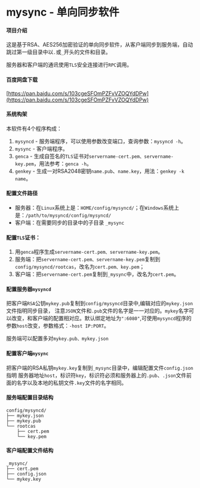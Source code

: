 # mysync - 单向同步软件

#### 项目介绍
这是基于RSA、AES256加密验证的单向同步软件，从客户端同步到服务端，自动跳过第一级目录中以`.`或`_`开头的文件和目录。

服务器和客户端的通讯使用`TLS`安全连接进行`RPC`调用。

#### 百度网盘下载
[https://pan.baidu.com/s/103cgeSFOmPZFvVZOQYdDPw](https://pan.baidu.com/s/103cgeSFOmPZFvVZOQYdDPw)

#### 系统构架
本软件有4个程序构成：

1. `mysyncd` - 服务端程序，可以使用参数改变端口，查询参数：`mysyncd -h`。
2. `mysync` - 客户端程序。
3. `genca` - 生成自签名的`TLS`证书对`servername-cert.pem、servername-key.pem`，用法参考：`genca -h`。
4. `genkey` - 生成一对RSA2048密钥`name.pub`、`name.key`，用法：`genkey -k name`。

#### 配置文件路径
- 服务器：在`Linux`系统上是：`HOME/config/mysyncd/`；在`Windows`系统上是：`/path/to/mysyncd/config/mysyncd/`
- 客户端：在需要同步的目录中的子目录 `_mysync`

#### 配置`TLS`证书：

1. 用`genca`程序生成`servername-cert.pem、servername-key.pem`。
2. 服务端：把`servername-cert.pem、servername-key.pem`复制到`config/mysyncd/rootcas`，改名为`cert.pem、key.pem`；
3. 客户端：把`servername-cert.pem`复制到`_mysync`中，改名为`cert.pem`。

#### 配置服务器`mysyncd`
把客户端`RSA`公钥`mykey.pub`复制到`config/mysyncd`目录中,编辑对应的`mykey.json`文件指明同步目录，
注意`JSON`文件和`.pub`文件的名字是一一对应的。`mykey`名字可以改变，和客户端的配置相对应。默认绑定地址为`":6080"`,可使用`mysyncd`程序的参数`host`改变，参数格式：`-host IP:PORT`。

服务端可以配置多对`mykey.pub、mykey.json`

#### 配置客户端`mysync`
把客户端的RSA私钥`mykey.key`复制到`_mysync`目录中，编辑配置文件`config.json`指明
服务器地址`host`，标识符`key`，标识符必须和服务器上的`.pub`、`.json`文件前面的名字以及本地的私钥文件`.key`文件的名字相同。

#### 服务端配置目录结构
```
config/mysyncd/
├── mykey.json
├── mykey.pub
└── rootcas
    ├── cert.pem
    └── key.pem

```

#### 客户端配置文件结构
```
_mysync/
├── cert.pem
├── config.json
└── mykey.key

```



